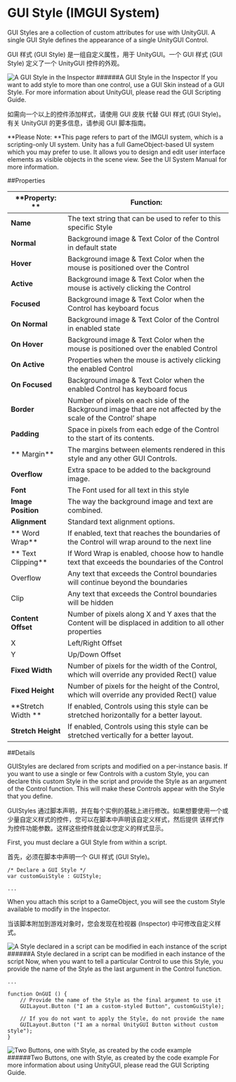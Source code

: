 # GUI Style (IMGUI System)

GUI Styles are a collection of custom attributes for use with UnityGUI. A single GUI Style defines the appearance of a single UnityGUI Control.

GUI 样式 (GUI Style) 是一组自定义属性，用于 UnityGUI。一个 GUI 样式 (GUI Style) 定义了一个 UnityGUI 控件的外观。

![A GUI Style in the Inspector](file:///C:/Program%20Files/Unity/Editor/Data/Documentation/en/uploads/Main/GuiStyleInspector.png)
######A GUI Style in the Inspector
If you want to add style to more than one control, use a GUI Skin instead of a GUI Style. For more information about UnityGUI, please read the GUI Scripting Guide.

如需向一个以上的控件添加样式，请使用 GUI 皮肤 代替 GUI 样式 (GUI Style)。有关 UnityGUI 的更多信息，请参阅 GUI 脚本指南。

**Please Note: **This page refers to part of the IMGUI system, which is a scripting-only UI system. Unity has a full GameObject-based UI system which you may prefer to use. It allows you to design and edit user interface elements as visible objects in the scene view. See the UI System Manual for more information.

##Properties

| **Property:	** | **Function:** |
| -- | -- |
| **Name**	 | The text string that can be used to refer to this specific Style |
| **Normal**	 | Background image & Text Color of the Control in default state |
| **Hover**	 | Background image & Text Color when the mouse is positioned over the Control |
| **Active**	 | Background image & Text Color when the mouse is actively clicking the Control |
| **Focused**	 | Background image & Text Color when the Control has keyboard focus |
| **On Normal**	 | Background image & Text Color of the Control in enabled state |
| **On Hover**	 | Background image & Text Color when the mouse is positioned over the enabled Control |
| **On Active**	 | Properties when the mouse is actively clicking the enabled Control |
| **On Focused**	 | Background image & Text Color when the enabled Control has keyboard focus |
| **Border**	 | Number of pixels on each side of the Background image that are not affected by the scale of the Control’ shape |
| **Padding**	 | Space in pixels from each edge of the Control to the start of its contents. |
|** Margin**	 | The margins between elements rendered in this style and any other GUI Controls. |
| **Overflow**	 | Extra space to be added to the background image. |
| **Font**	 | The Font used for all text in this style |
| **Image Position**	 | The way the background image and text are combined. |
| **Alignment**	 | Standard text alignment options. |
|** Word Wrap**	 | If enabled, text that reaches the boundaries of the Control will wrap around to the next line |
|** Text Clipping**	 | If Word Wrap is enabled, choose how to handle text that exceeds the boundaries of the Control |
|         Overflow	 | Any text that exceeds the Control boundaries will continue beyond the boundaries |
|         Clip	 | Any text that exceeds the Control boundaries will be hidden |
| **Content Offset**	 | Number of pixels along X and Y axes that the Content will be displaced in addition to all other properties |
|         X	 | Left/Right Offset |
|         Y	 | Up/Down Offset |
| **Fixed Width**	 | Number of pixels for the width of the Control, which will override any provided Rect() value |
| **Fixed Height**	 | Number of pixels for the height of the Control, which will override any provided Rect() value |
| **Stretch Width	** | If enabled, Controls using this style can be stretched horizontally for a better layout. |
| **Stretch Height**	 | If enabled, Controls using this style can be stretched vertically for a better layout. |
##Details

GUIStyles are declared from scripts and modified on a per-instance basis. If you want to use a single or few Controls with a custom Style, you can declare this custom Style in the script and provide the Style as an argument of the Control function. This will make these Controls appear with the Style that you define.

GUIStyles 通过脚本声明，并在每个实例的基础上进行修改。如果想要使用一个或少量自定义样式的控件，您可以在脚本中声明该自定义样式，然后提供 该样式作为控件功能参数。这样这些控件就会以您定义的样式显示。

First, you must declare a GUI Style from within a script.

首先，必须在脚本中声明一个 GUI 样式 (GUI Style)。

```
/* Declare a GUI Style */
var customGuiStyle : GUIStyle;

...
```


When you attach this script to a GameObject, you will see the custom Style available to modify in the Inspector.

当该脚本附加到游戏对象时，您会发现在检视器 (Inspector) 中可修改自定义样式。

![A Style declared in a script can be modified in each instance of the script](file:///C:/Program%20Files/Unity/Editor/Data/Documentation/en/uploads/Main/ModifyingStyleInInspector.png)
######A Style declared in a script can be modified in each instance of the script
Now, when you want to tell a particular Control to use this Style, you provide the name of the Style as the last argument in the Control function.

```
...

function OnGUI () {
    // Provide the name of the Style as the final argument to use it
    GUILayout.Button ("I am a custom-styled Button", customGuiStyle);

    // If you do not want to apply the Style, do not provide the name
    GUILayout.Button ("I am a normal UnityGUI Button without custom style");
}

```

![Two Buttons, one with Style, as created by the code example](file:///C:/Program%20Files/Unity/Editor/Data/Documentation/en/uploads/Main/guiStyle-TwoButtonsOneIsStyled.png)
######Two Buttons, one with Style, as created by the code example
For more information about using UnityGUI, please read the GUI Scripting Guide.